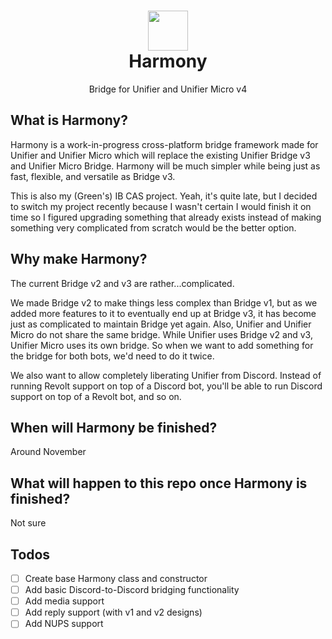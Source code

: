 <h1 align=center>
  <img width=64 src=https://github.com/user-attachments/assets/aa63cf6e-e18b-4285-a77c-aab30c3099e4><br>
Harmony</h1>
<p align=center>Bridge for Unifier and Unifier Micro v4</p>

## What is Harmony?
Harmony is a work-in-progress cross-platform bridge framework made for Unifier and Unifier Micro which will replace
the existing Unifier Bridge v3 and Unifier Micro Bridge. Harmony will be much simpler while being just as fast, flexible,
and versatile as Bridge v3.

This is also my (Green's) IB CAS project. Yeah, it's quite late, but I decided to switch my project recently because
I wasn't certain I would finish it on time so I figured upgrading something that already exists instead of making 
something very complicated from scratch would be the better option.

## Why make Harmony?
The current Bridge v2 and v3 are rather...complicated.

We made Bridge v2 to make things less complex than Bridge v1, but as we added more features to it to eventually end
up at Bridge v3, it has become just as complicated to maintain Bridge yet again. Also, Unifier and Unifier Micro do
not share the same bridge. While Unifier uses Bridge v2 and v3, Unifier Micro uses its own bridge. So when we want
to add something for the bridge for both bots, we'd need to do it twice.

We also want to allow completely liberating Unifier from Discord. Instead of running Revolt support on top of a 
Discord bot, you'll be able to run Discord support on top of a Revolt bot, and so on.

## When will Harmony be finished?
Around November

## What will happen to this repo once Harmony is finished?
Not sure

## Todos
- [ ] Create base Harmony class and constructor
- [ ] Add basic Discord-to-Discord bridging functionality
- [ ] Add media support
- [ ] Add reply support (with v1 and v2 designs)
- [ ] Add NUPS support
